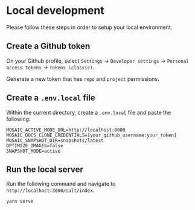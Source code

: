 # Local development

Please follow these steps in order to setup your local environment.

## Create a Github token

On your Github profile, select `Settings` &#8594; `Developer settings` &#8594; `Personal access tokens` &#8594; `Tokens (classic)`.

Generate a new token that has `repo` and `project` permissions.

## Create a `.env.local` file

Within the current directory, create a `.env.local` file and paste the following:

```
MOSAIC_ACTIVE_MODE_URL=http://localhost:8080
MOSAIC_DOCS_CLONE_CREDENTIALS=[your_github_username:your_token]
MOSAIC_SNAPSHOT_DIR=snapshots/latest
OPTIMIZE_IMAGES=false
SNAPSHOT_MODE=active
```

## Run the local server

Run the following command and navigate to `http://localhost:3000/salt/index`.

```
yarn serve
```

